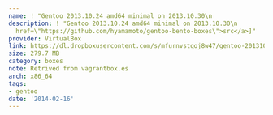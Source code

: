 ```yaml
---
name: ! "Gentoo 2013.10.24 amd64 minimal on 2013.10.30\n                  [src]"
description: ! "Gentoo 2013.10.24 amd64 minimal on 2013.10.30\n                  [<a
  href=\"https://github.com/hyamamoto/gentoo-bento-boxes\">src</a>]"
provider: VirtualBox
link: https://dl.dropboxusercontent.com/s/mfurnvstqoj8w47/gentoo-20131024-amd64-minimal.box
size: 279.7 MB
category: boxes
note: Retrived from vagrantbox.es
arch: x86_64
tags:
- gentoo
date: '2014-02-16'
---
```

